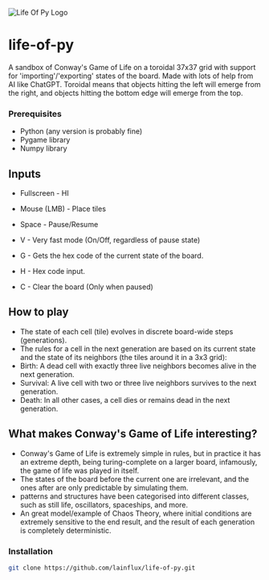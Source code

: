 ![Life Of Py Logo](https://i.nuuls.com/IHaEL.png)


# life-of-py
A sandbox of Conway's Game of Life on a toroidal 37x37 grid with support for 'importing'/'exporting' states of the board. 
Made with lots of help from AI like ChatGPT. Toroidal means that objects hitting the left will emerge from the right, and objects hitting the bottom edge will emerge from the top.


### Prerequisites
- Python (any version is probably fine)
- Pygame library
- Numpy library


## Inputs
- Fullscreen - HI
- Mouse (LMB) - Place tiles 
- Space - Pause/Resume
  
- V - Very fast mode (On/Off, regardless of pause state)
- G - Gets the hex code of the current state of the board. 
- H - Hex code input. 
- C - Clear the board (Only when paused)

## How to play 
- The state of each cell (tile) evolves in discrete board-wide steps (generations).
- The rules for a cell in the next generation are based on its current state and the state of its neighbors (the tiles around it in a 3x3 grid):
- Birth: A dead cell with exactly three live neighbors becomes alive in the next generation.
- Survival: A live cell with two or three live neighbors survives to the next generation.
- Death: In all other cases, a cell dies or remains dead in the next generation.

## What makes Conway's Game of Life interesting?
- Conway's Game of Life is extremely simple in rules, but in practice it has an extreme depth, being turing-complete on a larger board, infamously, the game of life was played in itself.
- The states of the board before the current one are irrelevant, and the ones after are only predictable by simulating them.
- patterns and structures have been categorised into different classes, such as still life, oscillators, spaceships, and more.
- An great model/example of Chaos Theory, where initial conditions are extremely sensitive to the end result, and the result of each generation is completely deterministic. 

### Installation
```bash
git clone https://github.com/lainflux/life-of-py.git
